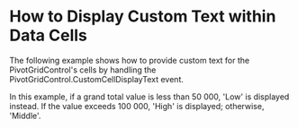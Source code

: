 # How to Display Custom Text within Data Cells


<p>The following example shows how to provide custom text for the PivotGridControl's cells by handling the PivotGridControl.CustomCellDisplayText event.</p><p>In this example, if a grand total value is less than 50 000, 'Low' is displayed instead. If the value exceeds 100 000, 'High' is displayed; otherwise, 'Middle'.</p>

<br/>


